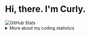 # Hi, there. I'm Curly.

<img src="https://github-readme-stats.vercel.app/api?username=curly210102&count_private=true&show_icons=true" alt="GitHub Stats"/>

<details>
  <summary>More about my coding statistics</summary>
  <br />
  
  ![Top Langs](https://github-readme-stats.vercel.app/api/top-langs/?username=curly210102&layout=compact)
  
  ![Wakatime](https://github-readme-stats.vercel.app/api/wakatime?username=curly_brackets&langs_count=10&layout=compact)
</details>

